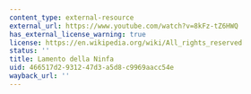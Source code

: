 ```yaml
---
content_type: external-resource
external_url: https://www.youtube.com/watch?v=8kFz-tZ6HWQ
has_external_license_warning: true
license: https://en.wikipedia.org/wiki/All_rights_reserved
status: ''
title: Lamento della Ninfa
uid: 466517d2-9312-47d3-a5d8-c9969aacc54e
wayback_url: ''
---
```


